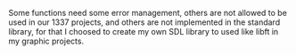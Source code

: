 Some functions need some error management, others are not allowed to be used in our 1337 projects, and others are not implemented in the standard library, for that I choosed to create my own SDL library to used like libft in my graphic projects.
